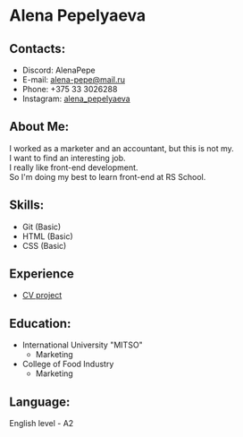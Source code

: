 # Alena Pepelyaeva
## **Contacts:**
* Discord: AlenaPepe <br>
* E-mail: alena-pepe@mail.ru <br>
* Phone: +375 33 3026288 <br>
* Instagram: [alena_pepelyaeva](https://www.instagram.com/invites/contact/?i=1cpgigwvzxnb0&utm_content=rz6p2e "My instagram")
## **About Me:**
I worked as a marketer and an accountant, but this is not my.<br>
I want to find an interesting job.<br>
I really like front-end development.<br>
So I'm doing my best to learn front-end at RS School.
## **Skills:**
+ Git (Basic)<br>
+ HTML (Basic)<br>
+ CSS (Basic)
## **Experience**
- [CV project](https://AlenaPePe.github.io/rsschool-cv/cv "My CV")
## **Education:**
* International University "MITSO"<br>
  - Marketing<br>
* College of Food Industry
  - Marketing
## **Language:**
English level - A2<br>